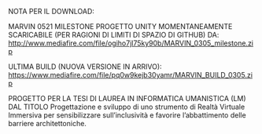 NOTA PER IL DOWNLOAD:

MARVIN 0521 MILESTONE
PROGETTO UNITY MOMENTANEAMENTE SCARICABILE (PER RAGIONI DI LIMITI DI SPAZIO DI GITHUB) DA:
http://www.mediafire.com/file/ogiho7jl75ky90b/MARVIN_0305_milestone.zip

ULTIMA BUILD (NUOVA VERSIONE IN ARRIVO):
https://www.mediafire.com/file/pq0w9kejb30yamr/MARVIN_BUILD_0305.zip

PROGETTO PER LA TESI DI LAUREA IN INFORMATICA UMANISTICA (LM) DAL TITOLO
Progettazione e sviluppo di uno strumento di Realtà Virtuale Immersiva per sensibilizzare sull’inclusività e favorire l’abbattimento delle barriere architettoniche. 
